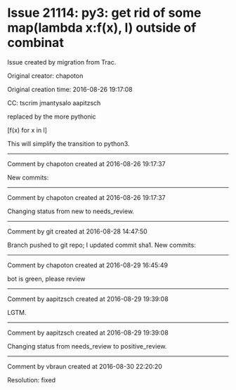 # Issue 21114: py3: get rid of some map(lambda x:f(x), l) outside of combinat

Issue created by migration from Trac.

Original creator: chapoton

Original creation time: 2016-08-26 19:17:08

CC:  tscrim jmantysalo aapitzsch

replaced by the more pythonic

[f(x) for x in l]

This will simplify the transition to python3.




---

Comment by chapoton created at 2016-08-26 19:17:37

New commits:


---

Comment by chapoton created at 2016-08-26 19:17:37

Changing status from new to needs_review.


---

Comment by git created at 2016-08-28 14:47:50

Branch pushed to git repo; I updated commit sha1. New commits:


---

Comment by chapoton created at 2016-08-29 16:45:49

bot is green, please review


---

Comment by aapitzsch created at 2016-08-29 19:39:08

LGTM.


---

Comment by aapitzsch created at 2016-08-29 19:39:08

Changing status from needs_review to positive_review.


---

Comment by vbraun created at 2016-08-30 22:20:20

Resolution: fixed
